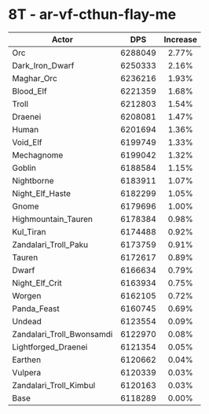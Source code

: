 # 8T - ar-vf-cthun-flay-me
| Actor | DPS | Increase |
|---|:---:|:---:|
|Orc|6288049|2.77%|
|Dark_Iron_Dwarf|6250333|2.16%|
|Maghar_Orc|6236216|1.93%|
|Blood_Elf|6221359|1.68%|
|Troll|6212803|1.54%|
|Draenei|6208081|1.47%|
|Human|6201694|1.36%|
|Void_Elf|6199749|1.33%|
|Mechagnome|6199042|1.32%|
|Goblin|6188584|1.15%|
|Nightborne|6183911|1.07%|
|Night_Elf_Haste|6182299|1.05%|
|Gnome|6179696|1.00%|
|Highmountain_Tauren|6178384|0.98%|
|Kul_Tiran|6174488|0.92%|
|Zandalari_Troll_Paku|6173759|0.91%|
|Tauren|6172617|0.89%|
|Dwarf|6166634|0.79%|
|Night_Elf_Crit|6163934|0.75%|
|Worgen|6162105|0.72%|
|Panda_Feast|6160745|0.69%|
|Undead|6123554|0.09%|
|Zandalari_Troll_Bwonsamdi|6122970|0.08%|
|Lightforged_Draenei|6121354|0.05%|
|Earthen|6120662|0.04%|
|Vulpera|6120339|0.03%|
|Zandalari_Troll_Kimbul|6120163|0.03%|
|Base|6118289|0.00%|

